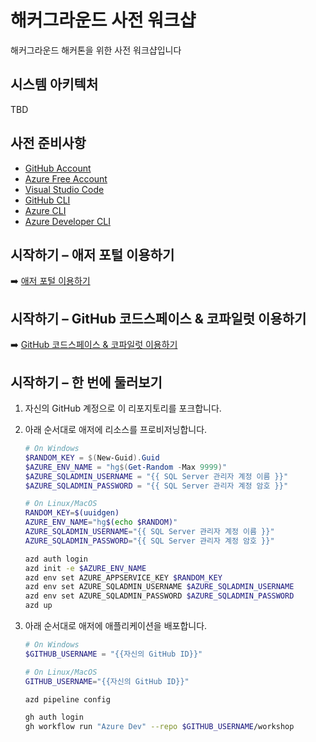 # 해커그라운드 사전 워크샵

해커그라운드 해커톤을 위한 사전 워크샵입니다

## 시스템 아키텍처

TBD

## 사전 준비사항

- [GitHub Account](https://github.com/signup)
- [Azure Free Account](https://azure.microsoft.com/free?WT.mc_id=dotnet-91712-juyoo)
- [Visual Studio Code](https://code.visualstudio.com/?WT.mc_id=dotnet-91712-juyoo)
- [GitHub CLI](https://cli.github.com)
- [Azure CLI](https://learn.microsoft.com/cli/azure/what-is-azure-cli?WT.mc_id=dotnet-91712-juyoo)
- [Azure Developer CLI](https://learn.microsoft.com/azure/developer/azure-developer-cli/overview?WT.mc_id=dotnet-91712-juyoo)

## 시작하기 &ndash; 애저 포털 이용하기

➡️ [애저 포털 이용하기](./docs/session01.md)

## 시작하기 &ndash; GitHub 코드스페이스 & 코파일럿 이용하기

➡️ [GitHub 코드스페이스 & 코파일럿 이용하기](./docs/session01.md)

## 시작하기 &ndash; 한 번에 둘러보기

1. 자신의 GitHub 계정으로 이 리포지토리를 포크합니다.
1. 아래 순서대로 애저에 리소스를 프로비저닝합니다.

    ```powershell
    # On Windows
    $RANDOM_KEY = $(New-Guid).Guid
    $AZURE_ENV_NAME = "hg$(Get-Random -Max 9999)"
    $AZURE_SQLADMIN_USERNAME = "{{ SQL Server 관리자 계정 이름 }}"
    $AZURE_SQLADMIN_PASSWORD = "{{ SQL Server 관리자 계정 암호 }}"
    ```

    ```bash
    # On Linux/MacOS
    RANDOM_KEY=$(uuidgen)
    AZURE_ENV_NAME="hg$(echo $RANDOM)"
    AZURE_SQLADMIN_USERNAME="{{ SQL Server 관리자 계정 이름 }}"
    AZURE_SQLADMIN_PASSWORD="{{ SQL Server 관리자 계정 암호 }}"
    ```

    ```bash
    azd auth login
    azd init -e $AZURE_ENV_NAME
    azd env set AZURE_APPSERVICE_KEY $RANDOM_KEY
    azd env set AZURE_SQLADMIN_USERNAME $AZURE_SQLADMIN_USERNAME
    azd env set AZURE_SQLADMIN_PASSWORD $AZURE_SQLADMIN_PASSWORD
    azd up
    ```

1. 아래 순서대로 애저에 애플리케이션을 배포합니다.

    ```powershell
    # On Windows
    $GITHUB_USERNAME = "{{자신의 GitHub ID}}"
    ```

    ```bash
    # On Linux/MacOS
    GITHUB_USERNAME="{{자신의 GitHub ID}}"
    ```

    ```bash
    azd pipeline config

    gh auth login
    gh workflow run "Azure Dev" --repo $GITHUB_USERNAME/workshop
    ```
